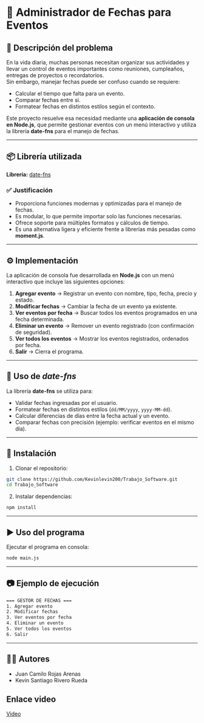 # 📅 Administrador de Fechas para Eventos

## 📝 Descripción del problema

En la vida diaria, muchas personas necesitan organizar sus actividades y llevar un control de eventos importantes como reuniones, cumpleaños, entregas de proyectos o recordatorios.  
Sin embargo, manejar fechas puede ser confuso cuando se requiere:

- Calcular el tiempo que falta para un evento.  
- Comparar fechas entre sí.  
- Formatear fechas en distintos estilos según el contexto.  

Este proyecto resuelve esa necesidad mediante una **aplicación de consola en Node.js**, que permite gestionar eventos con un menú interactivo y utiliza la librería **date-fns** para el manejo de fechas.

---

## 📦 Librería utilizada

**Librería:** [date-fns](https://www.npmjs.com/package/date-fns)  

### ✅ Justificación

- Proporciona funciones modernas y optimizadas para el manejo de fechas.  
- Es modular, lo que permite importar solo las funciones necesarias.  
- Ofrece soporte para múltiples formatos y cálculos de tiempo.  
- Es una alternativa ligera y eficiente frente a librerías más pesadas como **moment.js**.  

---

## ⚙️ Implementación

La aplicación de consola fue desarrollada en **Node.js** con un menú interactivo que incluye las siguientes opciones:

1. **Agregar evento** → Registrar un evento con nombre, tipo, fecha, precio y estado.  
2. **Modificar fechas** → Cambiar la fecha de un evento ya existente.  
3. **Ver eventos por fecha** → Buscar todos los eventos programados en una fecha determinada.  
4. **Eliminar un evento** → Remover un evento registrado (con confirmación de seguridad).  
5. **Ver todos los eventos** → Mostrar los eventos registrados, ordenados por fecha.  
6. **Salir** → Cierra el programa.  

---

## 📌 Uso de *date-fns*

La librería **date-fns** se utiliza para:

- Validar fechas ingresadas por el usuario.  
- Formatear fechas en distintos estilos (`dd/MM/yyyy`, `yyyy-MM-dd`).  
- Calcular diferencias de días entre la fecha actual y un evento.  
- Comparar fechas con precisión (ejemplo: verificar eventos en el mismo día).  

---

## 🚀 Instalación

1. Clonar el repositorio:  

```bash
git clone https://github.com/Kevinlevin200/Trabajo_Software.git
cd Trabajo_Software
```

2. Instalar dependencias:  

```bash
npm install
```

---

## ▶️ Uso del programa

Ejecutar el programa en consola:  

```bash
node main.js
```

---

## 📷 Ejemplo de ejecución

```bash
=== GESTOR DE FECHAS ===
1. Agregar evento
2. Modificar fechas
3. Ver eventos por fecha
4. Eliminar un evento
5. Ver todos los eventos
6. Salir
```

---

## 👨‍💻 Autores

- Juan Camilo Rojas Arenas
- Kevin Santiago Rivero Rueda


## Enlace video
[Video]()